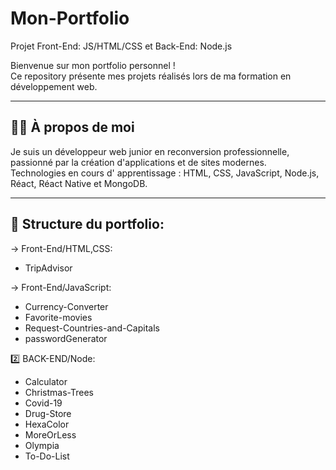 # Mon-Portfolio
Projet Front-End: JS/HTML/CSS et Back-End: Node.js

Bienvenue sur mon portfolio personnel !  
Ce repository présente mes projets réalisés lors de ma formation en développement web.

---

## 🧑‍💻 À propos de moi
Je suis un développeur web junior en reconversion professionnelle, passionné par la création d'applications et de sites modernes.  
Technologies en cours d' apprentissage : HTML, CSS, JavaScript, Node.js, Réact, Réact Native et MongoDB.

---

## 📂 Structure du portfolio:

→ Front-End/HTML,CSS:
  - TripAdvisor
    
→ Front-End/JavaScript:
- Currency-Converter
- Favorite-movies
- Request-Countries-and-Capitals
- passwordGenerator



 2️⃣ BACK-END/Node: 
- Calculator
- Christmas-Trees
- Covid-19
- Drug-Store
- HexaColor
- MoreOrLess
- Olympia
- To-Do-List


